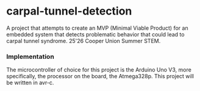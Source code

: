 # carpal-tunnel-detection
A project that attempts to create an MVP (Minimal Viable Product) for an embedded system that detects problematic behavior that could lead to carpal tunnel syndrome. 25'26 Cooper Union Summer STEM.

### Implementation
The microcontroller of choice for this project is the Arduino Uno V3, more specifically, the processor on the board, the Atmega328p. This project will be written in avr-c.
